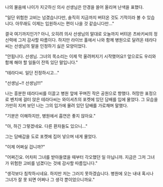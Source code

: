 나의 물음에 나이가 지긋하신 의사 선생님은 안경을 쓸어 올리며 난색을 표했다. 

"일단 위험한 고비는 넘겼습니다만, 솔직히 지금까지 버텨온 것도 기적이라 볼 수 있습니다. 아무래도 이제는 입원하시는 편이 나을 것 같습니다만..." 

결국 여기까지인가? 
아니, 오히려 의사 선생님의 말대로 오늘까지 버텨온 츠바키씨의 정신력에 그저 감사할 따름이다. 하지만 라이브 홀에서 나와 함께 병원으로 달려온 테라다씨는 선생님의 말을 인정하기 싫은 모양이었다. 

"안됩니다. 선생님. 그녀의 목소리는 이제 막 울려퍼지기 시작했어요!! 앞으로도 우리와 함께 해야 할 일들이 잔뜩 있단 말입니다." 

"테라다씨. 일단 진정하시고..." 

"선생님~!! 선생님!!!" 

나는 흥분한 테라다씨를 이끌고 병원 앞에 꾸며진 작은 공원으로 향했다. 
허망한 표정으로 벤치에 걸터 앉은 테라다씨는 와이셔츠의 포켓에 있던 담배를 입에 물었다. 
그 모습을 가만히 지켜 보던 나는 그의 입가에 물려 있던 담배를 가로채며 말했다. 

"기분은 이해하지만, 병원에서 흡연은 좋지 않아요." 

"아, 하긴 그렇겠네요. 다른 환자들도 있으니..." 

그는 담배갑을 도로 포켓에 집어 넣으며 네게 물었다. 

"이제 어쩌실 겁니까?" 

"어쩌긴요. 어차피 그녀를 받아들였을 때부터 각오했던 일 아닙니까. 지금은 그저 그녀가 위험한 고비를 넘겼다는 것에 감사할 따름입니다." 

"생각보다 침착하시네요. 하지만 저는 그러지 못하겠습니다. 병원에 오는 내내 혹시나 그녀가 잘 못 되면 어쩌나 그 생각 뿐이었으니까요." 